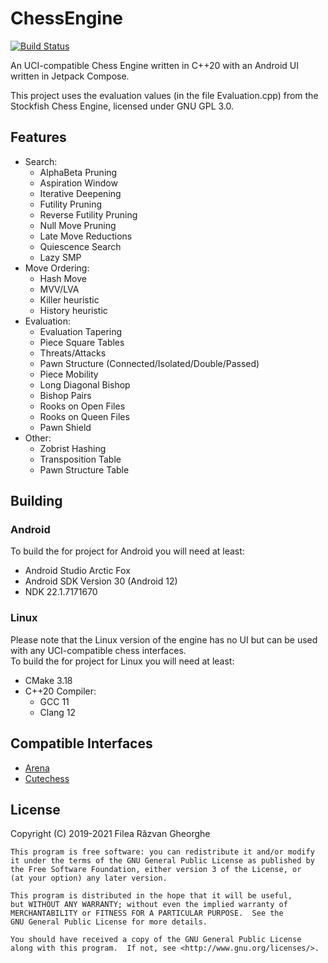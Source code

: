 # ChessEngine

[![Build Status](https://circleci.com/gh/TheLuckyCoder/ChessEngine.svg?style=svg)](<LINK>)

An UCI-compatible Chess Engine written in C++20 with an Android UI written in Jetpack Compose.

This project uses the evaluation values (in the file Evaluation.cpp) from the Stockfish Chess Engine, licensed under GNU GPL 3.0.

## Features

- Search:
  - AlphaBeta Pruning
  - Aspiration Window
  - Iterative Deepening
  - Futility Pruning
  - Reverse Futility Pruning
  - Null Move Pruning
  - Late Move Reductions
  - Quiescence Search
  - Lazy SMP
- Move Ordering:
  - Hash Move
  - MVV/LVA
  - Killer heuristic
  - History heuristic
- Evaluation:
  - Evaluation Tapering
  - Piece Square Tables
  - Threats/Attacks
  - Pawn Structure (Connected/Isolated/Double/Passed)
  - Piece Mobility
  - Long Diagonal Bishop
  - Bishop Pairs
  - Rooks on Open Files
  - Rooks on Queen Files
  - Pawn Shield
- Other:
  - Zobrist Hashing
  - Transposition Table
  - Pawn Structure Table

## Building

### Android

To build the for project for Android you will need at least:
 - Android Studio Arctic Fox
 - Android SDK Version 30 (Android 12)
 - NDK 22.1.7171670

### Linux

Please note that the Linux version of the engine has no UI but can be used with any UCI-compatible chess interfaces.<br>
To build the for project for Linux you will need at least:
 - CMake 3.18
 - C++20 Compiler:
    * GCC 11
    * Clang 12

## Compatible Interfaces

- [Arena](http://www.playwitharena.com)
- [Cutechess](https://github.com/cutechess/cutechess)

## License

Copyright (C) 2019-2021 Filea Răzvan Gheorghe

    This program is free software: you can redistribute it and/or modify
    it under the terms of the GNU General Public License as published by
    the Free Software Foundation, either version 3 of the License, or
    (at your option) any later version.

    This program is distributed in the hope that it will be useful,
    but WITHOUT ANY WARRANTY; without even the implied warranty of
    MERCHANTABILITY or FITNESS FOR A PARTICULAR PURPOSE.  See the
    GNU General Public License for more details.

    You should have received a copy of the GNU General Public License
    along with this program.  If not, see <http://www.gnu.org/licenses/>.
